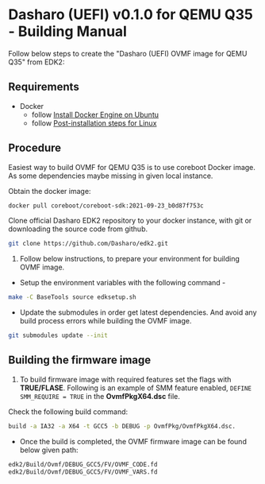 # Dasharo (UEFI) v0.1.0 for QEMU Q35 - Building Manual

Follow below steps to create the "Dasharo (UEFI) OVMF image for QEMU Q35" from EDK2:

## Requirements

- Docker
    + follow [Install Docker Engine on Ubuntu](https://docs.docker.com/engine/install/ubuntu/)
    + follow [Post-installation steps for Linux](https://docs.docker.com/engine/install/linux-postinstall/)

## Procedure

Easiest way to build OVMF for QEMU Q35 is to use coreboot Docker image.
As some dependencies maybe missing in given local instance.

Obtain the docker image:

```bash
docker pull coreboot/coreboot-sdk:2021-09-23_b0d87f753c
```

Clone official Dasharo EDK2 repository to your docker instance,
with git or downloading the source code from github.

```bash
git clone https://github.com/Dasharo/edk2.git
```

1. Follow below instructions, to prepare your environment for building OVMF image.

- Setup the environment variables with the following command -

```bash
make -C BaseTools source edksetup.sh
```

- Update the submodules in order get latest dependencies.
And avoid any build process errors while building the OVMF image.

```bash
git submodules update --init
```

## Building the firmware image

1. To build firmware image with required features set the flags with **TRUE/FLASE**.
Following is an example of SMM feature enabled,
`DEFINE SMM_REQUIRE = TRUE` in the **OvmfPkgX64.dsc** file.

 Check the following build command:

```bash
build -a IA32 -a X64 -t GCC5 -b DEBUG -p OvmfPkg/OvmfPkgX64.dsc.
```

- Once the build is completed, the OVMF firmware image can be found below given path:

```bash
edk2/Build/Ovmf/DEBUG_GCC5/FV/OVMF_CODE.fd
edk2/Build/Ovmf/DEBUG_GCC5/FV/OVMF_VARS.fd
```

